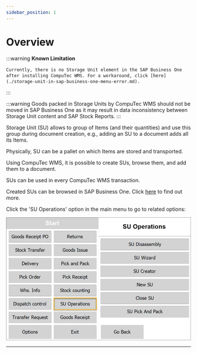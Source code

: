 ```yaml
---
sidebar_position: 1
---
```


# Overview

:::warning
    **Known Limitation**

    Currently, there is no Storage Unit element in the SAP Business One after installing CompuTec WMS. For a workaround, click [here](./storage-unit-in-sap-business-one-menu-error.md).
:::

:::warning
    Goods packed in Storage Units by CompuTec WMS should not be moved in SAP Business One as it may result in data inconsistency between Storage Unit content and SAP Stock Reports.
:::

Storage Unit (SU) allows to group of Items (and their quantities) and use this group during document creation, e.g., adding an SU to a document adds all its Items.

Physically, SU can be a pallet on which Items are stored and transported.

Using CompuTec WMS, it is possible to create SUs, browse them, and add them to a document.

SUs can be used in every CompuTec WMS transaction.

Created SUs can be browsed in SAP Business One. Click [here](../../administrator-guide/installation/sap-business-one-settings/storage-unit.md) to find out more.

Click the 'SU Operations' option in the main menu to go to related options:

![SU](./media/SUOperations.webp)

---

